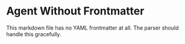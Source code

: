 # Agent Without Frontmatter

This markdown file has no YAML frontmatter at all.
The parser should handle this gracefully.

